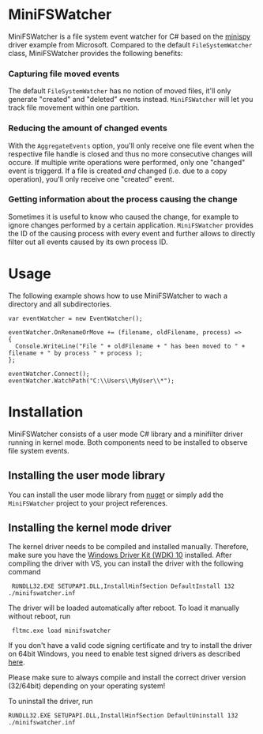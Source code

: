 # MiniFSWatcher

MiniFSWatcher is a file system event watcher for C# based on the [minispy](https://github.com/Microsoft/Windows-driver-samples/tree/master/filesys/miniFilter/minispy) driver example from Microsoft.
Compared to the default `FileSystemWatcher` class, MiniFSWatcher provides the following benefits:

### Capturing file moved events

The default `FileSystemWatcher` has no notion of moved files, it'll only generate "created" and "deleted"
events instead. `MiniFSWatcher` will let you track file movement within one partition.

### Reducing the amount of changed events

With the `AggregateEvents` option, you'll only receive one file event when the respective file handle is closed
and thus no more consecutive changes will occure. If multiple write operations were performed, only one "changed"
event is triggerd. If a file is created _and_ changed (i.e. due to a copy operation), you'll only receive one 
"created" event.

### Getting information about the process causing the change

Sometimes it is useful to know who caused the change, for example to ignore changes performed by a certain
application. `MiniFSWatcher` provides the ID of the causing process with every event and further allows 
to directly filter out all events caused by its own process ID.

# Usage

The following example shows how to use MiniFSWatcher to wach a directory and all subdirectories.

    var eventWatcher = new EventWatcher();
    
    eventWatcher.OnRenameOrMove += (filename, oldFilename, process) =>
    {
      Console.WriteLine("File " + oldFilename + " has been moved to " + filename + " by process " + process );
    };
    
    eventWatcher.Connect();
    eventWatcher.WatchPath("C:\\Users\\MyUser\\*");

# Installation

MiniFSWatcher consists of a user mode C# library and a minifilter driver running in kernel mode.
Both components need to be installed to observe file system events.

## Installing the user mode library

You can install the user mode library from [nuget](https://www.nuget.org/packages/MiniFSWatcher/) or simply add the `MiniFSWatcher` project to your project references.

## Installing the kernel mode driver

The kernel driver needs to be compiled and installed manually. Therefore,
make sure you have the [Windows Driver Kit (WDK) 10](https://msdn.microsoft.com/en-us/library/windows/hardware/ff557573(v=vs.85).aspx) installed.
After compiling the driver with VS, you can install the driver with the following command

     RUNDLL32.EXE SETUPAPI.DLL,InstallHinfSection DefaultInstall 132 ./minifswatcher.inf
	
The driver will be loaded automatically after reboot. To load it manually without reboot, run

     fltmc.exe load minifswatcher
	 
If you don't have a valid code signing certificate and try to install the driver on 64bit Windows,
you need to enable test signed drivers as described [here](https://msdn.microsoft.com/en-us/library/windows/hardware/ff553484(v=vs.85).aspx).

Please make sure to always compile and install the correct driver version (32/64bit) depending on your operating system!

To uninstall the driver, run

    RUNDLL32.EXE SETUPAPI.DLL,InstallHinfSection DefaultUninstall 132 ./minifswatcher.inf
